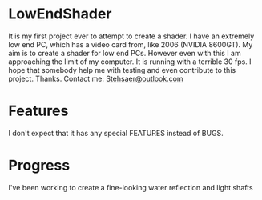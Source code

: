 # LowEndShader
It is my first project ever to attempt to create a shader. I have an extremely low end PC, which has a video card from, like 2006 (NVIDIA 8600GT). My aim is to create a shader for low end PCs.
However even with this I am approaching the limit of my computer. It is running with a terrible 30 fps. I hope that somebody help me with testing and even contribute to this project. Thanks.
Contact me: Stehsaer@outlook.com

# Features
I don't expect that it has any special FEATURES instead of BUGS.

# Progress
I've been working to create a fine-looking water reflection and light shafts

